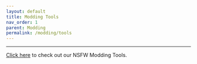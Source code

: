 ```yaml
---
layout: default
title: Modding Tools
nav_order: 1
parent: Modding
permalink: /modding/tools
---
```


<!-- 
{: .note }
> {: .opaque }
> 
>
> 
-->

<!-- ////////////////////////////////////////////////////////////////////////////////////////////////////////////////////// -->
<hr />
<p class="text-small"><a href="https://the-back-room.info/modding/tools/nsfw">Click here</a> to check out our NSFW Modding Tools.</p>
<!-- ////////////////////////////////////////////////////////////////////////////////////////////////////////////////////// -->

